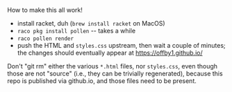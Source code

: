 How to make this all work!

- install racket, duh (`brew install racket` on MacOS)
- `raco pkg install pollen` -- takes a while
- `raco pollen render`
- push the HTML and `styles.css` upstream, then wait a couple of minutes; the changes should eventually appear at https://offby1.github.io/

Don't "git rm" either the various `*.html` files, nor `styles.css`, even though those are not "source" (i.e., they can be trivially regenerated), because this repo is published via github.io, and those files need to be present.
